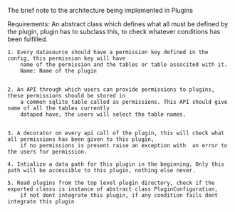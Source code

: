



The brief note to the architecture being implemented in Plugins 

Requirements:
    An abstract class which defines what all must be defined by the plugin, plugin has to subclass this, 
    to check whatever conditions has been fulfilled.

    1. Every datasource should have a permission key defined in the config, this permission key will have 
        name of the permission and the tables or table associted with it.
        Name: Name of the plugin 


    2. An API through which users can provide permissions to plugins, these permissions should be stored in 
        a common sqlite table called as permissions. This API should give name of all the tables currently
        datapod have, the users will select the table names.
    

    3. A decorator on every api call of the plugin, this will check what all permissions has been given to this plugin, 
        if no permissions is present raise an exception with  an error to the users for permission.

    4. Intialize a data path for this plugin in the beginning, Only this path will be accessible to this plugin, nothing else never.
    
    5. Read plugins from the top level plugin directory, check if the exported classs is instance of abstract class PluginConfiguration,
        if not dont integrate this plugin, if any condition fails dont integrate this plugin 

    
